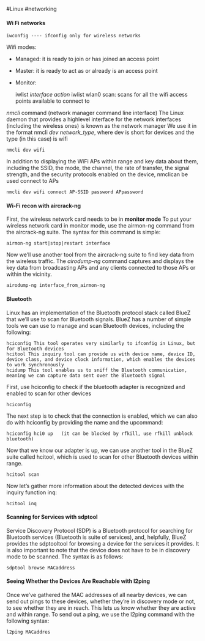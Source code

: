 #Linux 
#networking 
#### Wi Fi networks
	iwconfig ---- ifconfig only for wireless networks

Wifi modes:
- Managed: it is ready to join or has joined an access point 
- Master: it is ready to act as or already is an access point
- Monitor: 

	iwlist *interface action*
	iwlist wlan0 scan: scans for all the wifi access points available to connect to

*nmcli* command (network manager command line interface)
The Linux daemon that provides a high­level interface for the network interfaces (including the wireless ones) is known as the network manager
We use it in the format nmcli *dev network_type*, where dev is short for devices and the type (in this case) is wifi

	nmcli dev wifi

In addition to displaying the Wi­Fi APs within range and key data about them, including the SSID, the mode, the channel, the rate of transfer, the signal strength, and the security protocols enabled on the device, nmclican be used connect to APs

	nmcli dev wifi connect AP-SSID password APpassword


#### Wi-Fi recon with aircrack-ng
First, the wireless network card needs to be in **monitor mode**
To put your wireless network card in monitor mode, use the airmon-ng command from the aircrack-ng suite. The syntax for this command is simple: 

	airmon-ng start|stop|restart interface

Now we’ll use another tool from the aircrack-ng suite to find key data from the wireless traffic. The *airodump-ng* command captures and displays the key data from broadcasting APs and any clients connected to those APs or within the vicinity.

	airodump-ng interface_from_airmon-ng

#### Bluetooth
Linux has an implementation of the Bluetooth protocol stack called BlueZ that we’ll use to scan for Bluetooth signals.
BlueZ has a number of simple tools we can use to manage and scan Bluetooth devices, including the following: 
	
	hciconfig This tool operates very similarly to ifconfig in Linux, but for Bluetooth devices
	hcitool This inquiry tool can provide us with device name, device ID, device class, and device clock information, which enables the devices to work synchronously
	hcidump This tool enables us to sniff the Bluetooth communication, meaning we can capture data sent over the Bluetooth signal

First, use hciconfig to check if the bluetooth adapter is recognized and enabled to scan for other devices

	hciconfig

The next step is to check that the connection is enabled, which we can also do with hciconfig by providing the name and the upcommand:

	hciconfig hci0 up   (it can be blocked by rfkill, use rfkill unblock bluetooth)

Now that we know our adapter is up, we can use another tool in the BlueZ suite called hcitool, which is used to scan for other Bluetooth devices within range.

	hcitool scan

Now let’s gather more information about the detected devices with the inquiry function inq: 

	hcitool inq
	
#### Scanning for Services with sdptool 
Service Discovery Protocol (SDP) is a Bluetooth protocol for searching for Bluetooth services (Bluetooth is suite of services), and, helpfully, BlueZ provides the sdptooltool for browsing a device for the services it provides. It is also important to note that the device does not have to be in discovery mode to be scanned. The syntax is as follows:

	sdptool browse MACaddress

#### Seeing Whether the Devices Are Reachable with l2ping 
Once we’ve gathered the MAC addresses of all nearby devices, we can send out pings to these devices, whether they’re in discovery mode or not, to see whether they are in reach. This lets us know whether they are active and within range. To send out a ping, we use the l2ping command with the following syntax:

	l2ping MACaddres